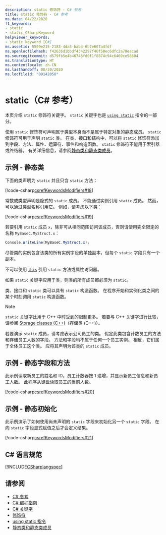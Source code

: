 ```yaml
---
description: static 修饰符 - C# 参考
title: static 修饰符 - C# 参考
ms.date: 04/22/2020
f1_keywords:
- static
- static_CSharpKeyword
helpviewer_keywords:
- static keyword [C#]
ms.assetid: 5509e215-2183-4da3-bab4-6b7e607a4fdf
ms.openlocfilehash: f42636d1bbdf4342297f46f50ec6dfc2a70eacad
ms.sourcegitcommit: d579fb5e4b46745fd0f1f8874c94c6469ce58604
ms.translationtype: HT
ms.contentlocale: zh-CN
ms.lasthandoff: 08/30/2020
ms.locfileid: "89142058"
---
```

# <a name="static-c-reference"></a>static（C# 参考）

本页介绍 `static` 修饰符关键字。 `static` 关键字也是 [`using static`](using-static.md) 指令的一部分。

使用 `static` 修饰符可声明属于类型本身而不是属于特定对象的静态成员。 `static` 修饰符可用于声明 `static` 类。 在类、接口和结构中，可以将 `static` 修饰符添加到字段、方法、属性、运算符、事件和构造函数。 `static` 修饰符不能用于索引器或终结器。 有关详细信息，请参阅[静态类和静态类成员](../../programming-guide/classes-and-structs/static-classes-and-static-class-members.md)。

## <a name="example---static-class"></a>示例 - 静态类

下面的类声明为 `static` 并且只含 `static` 方法：

[!code-csharp[csrefKeywordsModifiers#18](~/samples/snippets/csharp/VS_Snippets_VBCSharp/csrefKeywordsModifiers/CS/csrefKeywordsModifiers.cs#18)]

常数或类型声明是隐式的 `static` 成员。 不能通过实例引用 `static` 成员。 然而，可以通过类型名称引用它。 例如，请考虑以下类：

[!code-csharp[csrefKeywordsModifiers#19](~/samples/snippets/csharp/VS_Snippets_VBCSharp/csrefKeywordsModifiers/CS/csrefKeywordsModifiers.cs#19)]

若要引用 `static` 成员 `x`，除非可从相同范围访问该成员，否则请使用完全限定的名称 `MyBaseC.MyStruct.x`：

```csharp
Console.WriteLine(MyBaseC.MyStruct.x);
```

尽管类的实例包含该类的所有实例字段的单独副本，但每个 `static` 字段只有一个副本。

不可以使用 [`this`](this.md) 引用 `static` 方法或属性访问器。

如果 `static` 关键字应用于类，则类的所有成员都必须为 `static`。

类、接口和 `static` 类可以具有 `static` 构造函数。 在程序开始和实例化类之间的某个时刻调用 `static` 构造函数。

> [!NOTE]
> `static` 关键字比用于 C++ 中时受到的限制更多。 若要与 C++ 关键字进行比较，请参阅 [Storage classes (C++)](/cpp/cpp/storage-classes-cpp#static)（存储类 (C++)）。

若要演示 `static` 成员，请考虑表示公司员工的类。 假定此类包含计数员工的方法和存储员工人数的字段。 方法和字段均不属于任何一个员工实例。 相反，它们属于全体员工这个类。 应将其声明为该类的 `static` 成员。

## <a name="example---static-field-and-method"></a>示例 - 静态字段和方法

此示例读取新员工的姓名和 ID，员工计数器按 1 递增，并显示新员工信息和新员工人数。 此程序从键盘读取员工的当前人数。

[!code-csharp[csrefKeywordsModifiers#20](~/samples/snippets/csharp/VS_Snippets_VBCSharp/csrefKeywordsModifiers/CS/csrefKeywordsModifiers.cs#20)]  

## <a name="example---static-initialization"></a>示例 - 静态初始化

此示例演示了如何使用尚未声明的 `static` 字段来初始化另一个 `static` 字段。 在向 `static` 字段显式赋值之后才会定义结果。

[!code-csharp[csrefKeywordsModifiers#21](~/samples/snippets/csharp/VS_Snippets_VBCSharp/csrefKeywordsModifiers/CS/csrefKeywordsModifiers.cs#21)]  

## <a name="c-language-specification"></a>C# 语言规范

[!INCLUDE[CSharplangspec](~/includes/csharplangspec-md.md)]

## <a name="see-also"></a>请参阅

- [C# 参考](../index.md)
- [C# 编程指南](../../programming-guide/index.md)
- [C# 关键字](index.md)
- [修饰符](index.md)
- [using static 指令](using-static.md)
- [静态类和静态类成员](../../programming-guide/classes-and-structs/static-classes-and-static-class-members.md)
